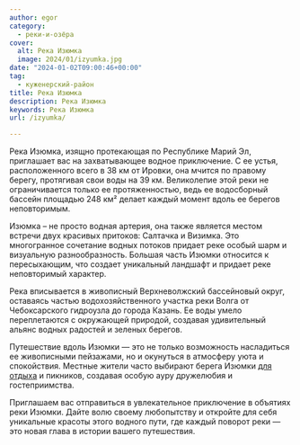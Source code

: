 ```yaml
---
author: egor
category:
  - реки-и-озёра
cover:
  alt: Река Изюмка
  image: 2024/01/izyumka.jpg
date: "2024-01-02T09:00:46+00:00"
tag:
  - куженерский-район
title: Река Изюмка
description: Река Изюмка
keywords: Река Изюмка
url: /izyumka/

---
```

Река Изюмка, изящно протекающая по Республике Марий Эл, приглашает вас на захватывающее водное приключение. С ее устья, расположенного всего в 38 км от Ировки, она мчится по правому берегу, протягивая свои воды на 39 км. Великолепие этой реки не ограничивается только ее протяженностью, ведь ее водосборный бассейн площадью 248 км² делает каждый момент вдоль ее берегов неповторимым.

Изюмка – не просто водная артерия, она также является местом встречи двух красивых притоков: Салтачка и Визимка. Это многогранное сочетание водных потоков придает реке особый шарм и визуальную разнообразность. Большая часть Изюмки относится к пересыхающим, что создает уникальный ландшафт и придает реке неповторимый характер.

Река вписывается в живописный Верхневолжский бассейновый округ, оставаясь частью водохозяйственного участка реки Волга от Чебоксарского гидроузла до города Казань. Ее воды умело переплетаются с окружающей природой, создавая удивительный альянс водных радостей и зеленых берегов.

Путешествие вдоль Изюмки — это не только возможность насладиться ее живописными пейзажами, но и окунуться в атмосферу уюта и спокойствия. Местные жители часто выбирают берега Изюмки [для отдыха](/dom_na_taire/) и пикников, создавая особую ауру дружелюбия и гостеприимства.

Приглашаем вас отправиться в увлекательное приключение в объятиях реки Изюмки. Дайте волю своему любопытству и откройте для себя уникальные красоты этого водного пути, где каждый поворот реки — это новая глава в истории вашего путешествия.
